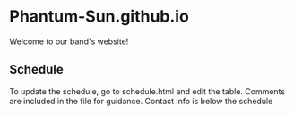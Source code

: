 # Phantum-Sun.github.io
Welcome to our band's website!

## Schedule
To update the schedule, go to schedule.html and edit the table. Comments are included in the file for guidance. Contact info is below the schedule
